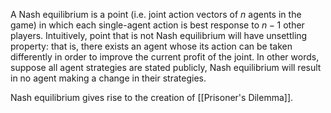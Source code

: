A Nash equilibrium is a point (i.e. joint action vectors of $n$ agents in the game) in which each single-agent action is best response to $n-1$ other players. Intuitively, point that is not Nash equilibrium will have unsettling property: that is, there exists an agent whose its action can be taken differently in order to improve the current profit of the joint. In other words, suppose all agent strategies are stated publicly, Nash equilibrium will result in no agent making a change in their strategies.

Nash equilibrium gives rise to the creation of [[Prisoner's Dilemma]].